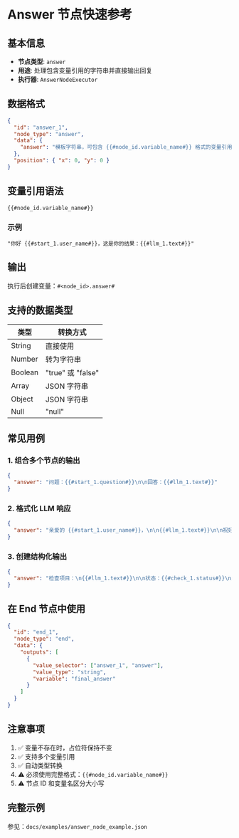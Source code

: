 # Answer 节点快速参考

## 基本信息

- **节点类型**: `answer`
- **用途**: 处理包含变量引用的字符串并直接输出回复
- **执行器**: `AnswerNodeExecutor`

## 数据格式

```json
{
  "id": "answer_1",
  "node_type": "answer",
  "data": {
    "answer": "模板字符串，可包含 {{#node_id.variable_name#}} 格式的变量引用"
  },
  "position": { "x": 0, "y": 0 }
}
```

## 变量引用语法

```
{{#node_id.variable_name#}}
```

### 示例

```
"你好 {{#start_1.user_name#}}，这是你的结果：{{#llm_1.text#}}"
```

## 输出

执行后创建变量：`#<node_id>.answer#`

## 支持的数据类型

| 类型 | 转换方式 |
|------|---------|
| String | 直接使用 |
| Number | 转为字符串 |
| Boolean | "true" 或 "false" |
| Array | JSON 字符串 |
| Object | JSON 字符串 |
| Null | "null" |

## 常见用例

### 1. 组合多个节点的输出

```json
{
  "answer": "问题：{{#start_1.question#}}\n\n回答：{{#llm_1.text#}}"
}
```

### 2. 格式化 LLM 响应

```json
{
  "answer": "亲爱的 {{#start_1.user_name#}}，\n\n{{#llm_1.text#}}\n\n祝好！"
}
```

### 3. 创建结构化输出

```json
{
  "answer": "检查项目：\n{{#llm_1.text#}}\n\n状态：{{#check_1.status#}}\n完成时间：{{#check_1.timestamp#}}"
}
```

## 在 End 节点中使用

```json
{
  "id": "end_1",
  "node_type": "end",
  "data": {
    "outputs": [
      {
        "value_selector": ["answer_1", "answer"],
        "value_type": "string",
        "variable": "final_answer"
      }
    ]
  }
}
```

## 注意事项

1. ✅ 变量不存在时，占位符保持不变
2. ✅ 支持多个变量引用
3. ✅ 自动类型转换
4. ⚠️ 必须使用完整格式：`{{#node_id.variable_name#}}`
5. ⚠️ 节点 ID 和变量名区分大小写

## 完整示例

参见：`docs/examples/answer_node_example.json`
